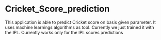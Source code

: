 # Cricket_Score_prediction
 This application is able to predict Cricket score on basis given parameter. It uses machine learnings algorithms as tool. Currently we just trained it with the IPL. Currently works only for the IPL scores predictions
